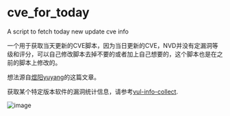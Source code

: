 # cve_for_today
A script to fetch today new update cve info

一个用于获取当天更新的CVE脚本，因为当日更新的CVE，NVD并没有定漏洞等级和评分，可以自己修改脚本去掉不要的或者加上自己想要的，这个脚本也是在之前的脚本上修改的。

想法源自[煜阳yuyang](https://www.freebuf.com/articles/es/228571.html)的这篇文章。

获取某个特定版本软件的漏洞统计信息，请参考[vul-info-collect](https://github.com/starnightcyber/vul-info-collect).

![image](https://github.com/starnightcyber/cve_for_today/blob/master/cves.png)
